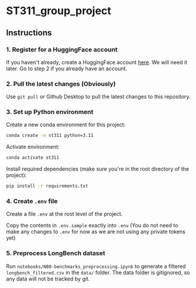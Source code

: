 # ST311_group_project

## Instructions 

### 1. Register for a HuggingFace account

If you haven't already, create a HuggingFace account [here](https://huggingface.co/join). We will need it later. Go to step 2 if you already have an account. 

### 2. Pull the latest changes (Obviously) 

Use `git pull` or Github Desktop to pull the latest changes to this repository. 

### 3. Set up Python environment

Create a new conda environment for this project: 
```bash
conda create -n st311 python=3.11
```

Activate environment: 
```bash
conda activate st311 
```

Install required dependencies (make sure you're in the root directory of the project): 
```bash
pip install -r requirements.txt 
```

### 4. Create `.env` file

Create a file `.env` at the root level of the project. 

Copy the contents in `.env.sample` exactly into `.env` (You do not need to make any changes to `.env` for now as we are not using any private tokens yet) 

### 5. Preprocess LongBench dataset

Run `notebooks/NB0-benchmarks_preprocessing.ipynb` to generate a filtered `longbench_filtered.csv` in the `data/` folder. The data folder is gitignored, so any data will not be tracked by git. 
